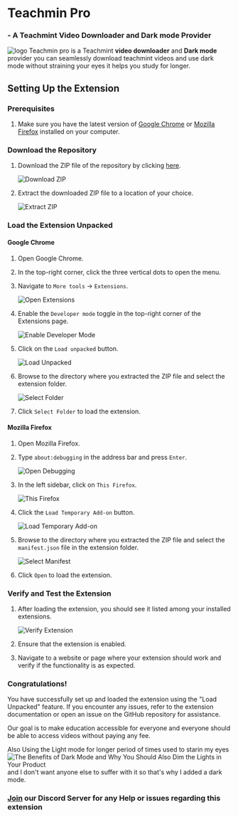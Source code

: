 <h1>Teachmin Pro</h1> <h3>- A Teachmint Video Downloader and Dark mode Provider</h3> <img src="https://cdn.glitch.global/1d691b76-1866-4866-857e-5927236b6a86/logo.png?v=1707069375789" alt="logo">
Teachmin pro is a Teachmint <b>video downloader</b> and <b>Dark mode</b> provider you can seamlessly download teachmint videos and use dark mode without straining your eyes it helps you study for longer.

## Setting Up the Extension

### Prerequisites
1. Make sure you have the latest version of [Google Chrome](https://www.google.com/chrome/) or [Mozilla Firefox](https://www.mozilla.org/en-US/firefox/new/) installed on your computer.

### Download the Repository
1. Download the ZIP file of the repository by clicking [here](https://github.com/your-username/your-extension/archive/main.zip).

   ![Download ZIP](images/download-zip.png)

2. Extract the downloaded ZIP file to a location of your choice.

   ![Extract ZIP](images/extract-zip.png)

### Load the Extension Unpacked

#### Google Chrome
1. Open Google Chrome.

2. In the top-right corner, click the three vertical dots to open the menu.

3. Navigate to `More tools` -> `Extensions`.

   ![Open Extensions](images/open-extensions.png)

4. Enable the `Developer mode` toggle in the top-right corner of the Extensions page.

   ![Enable Developer Mode](images/enable-developer-mode.png)

5. Click on the `Load unpacked` button.

   ![Load Unpacked](images/load-unpacked.png)

6. Browse to the directory where you extracted the ZIP file and select the extension folder.

   ![Select Folder](images/select-folder.png)

7. Click `Select Folder` to load the extension.

#### Mozilla Firefox
1. Open Mozilla Firefox.

2. Type `about:debugging` in the address bar and press `Enter`.

   ![Open Debugging](images/open-debugging.png)

3. In the left sidebar, click on `This Firefox`.

   ![This Firefox](images/this-firefox.png)

4. Click the `Load Temporary Add-on` button.

   ![Load Temporary Add-on](images/load-temporary-addon.png)

5. Browse to the directory where you extracted the ZIP file and select the `manifest.json` file in the extension folder.

   ![Select Manifest](images/select-manifest.png)

6. Click `Open` to load the extension.

### Verify and Test the Extension
1. After loading the extension, you should see it listed among your installed extensions.

   ![Verify Extension](images/verify-extension.png)

2. Ensure that the extension is enabled.

3. Navigate to a website or page where your extension should work and verify if the functionality is as expected.

### Congratulations!
You have successfully set up and loaded the extension using the "Load Unpacked" feature. If you encounter any issues, refer to the extension documentation or open an issue on the GitHub repository for assistance.


Our goal is to make education accessible for everyone and everyone should be able to access videos without paying any fee.

Also Using the Light mode for longer period of times used to starin my eyes![The Benefits of Dark Mode and Why You Should Also Dim the Lights in Your Product](https://github.com/DevGurneet/Teachmin-pro/assets/145831139/727e17aa-b11f-437a-a863-be6ad81ca1a9) and I don't want anyone else to suffer with it so that's why I added a dark mode.


<h3><a href="https://discord.gg/38Z2yvjr">Join</a> our Discord Server for any Help or issues regarding this extension </h3>
